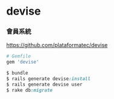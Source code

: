 # devise <!-- .slide: data-background="../img/5xruby_bg_chapter.png" -->
### 會員系統
https://github.com/plataformatec/devise


```ruby
# Gemfile
gem 'devise'
```

```ruby
$ bundle
$ rails generate devise:install
$ rails generate devise user
$ rake db:migrate
```